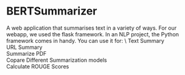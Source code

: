 # BERTSummarizer
A web application that summarises text in a variety of ways.
For our webapp, we used the flask framework.
In an NLP project, the Python framework comes in handy.
You can use it for: \ 
Text Summary\
URL Summary\
Summarize PDF\
Copare Different Summarization models\
Calculate ROUGE Scores

